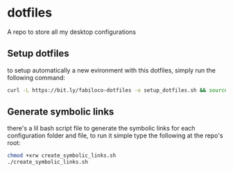 # dotfiles
A repo to store all my desktop configurations

## Setup dotfiles
to setup automatically a new evironment with this dotfiles, simply run the following command:

```bash
curl -L https://bit.ly/fabiloco-dotfiles -o setup_dotfiles.sh && source setup_dotfiles.sh 
```

## Generate symbolic links
there's a lil bash script file to generate the symbolic links for each configuration folder and
file, to run it simple type the following at the repo's root:

```bash
chmod +xrw create_symbolic_links.sh
./create_symbolic_links.sh
``` 

